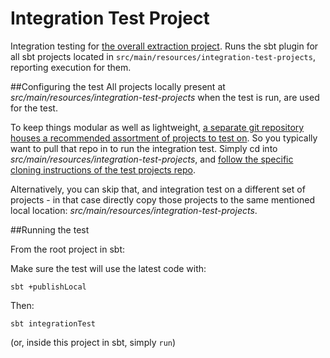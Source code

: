 # Integration Test Project

Integration testing for [the overall extraction project](https://github.com/CANVE/extractor). Runs the sbt plugin for all sbt projects located in `src/main/resources/integration-test-projects`, reporting execution for them.
<br> 

##Configuring the test
All projects locally present at _src/main/resources/integration-test-projects_ when the test is run, are used for the test. 
<br>

To keep things modular as well as lightweight, [a separate git repository houses a recommended assortment of projects to test on](https://github.com/CANVE/extractor/tree/master/sbt-plugin-integration-test). So you typically want to pull that repo in to run the integration test. Simply cd into _src/main/resources/integration-test-projects_, and [follow the specific cloning instructions of the test projects repo](https://github.com/CANVE/integration-test-projects#cloning). 
<br>

Alternatively, you can skip that, and integration test on a different set of projects - in that case directly copy those projects to the same mentioned local location: _src/main/resources/integration-test-projects_.

##Running the test 

From the root project in sbt:

Make sure the test will use the latest code with:
```
sbt +publishLocal
```

Then:
```
sbt integrationTest
```

(or, inside this project in sbt, simply `run`)

